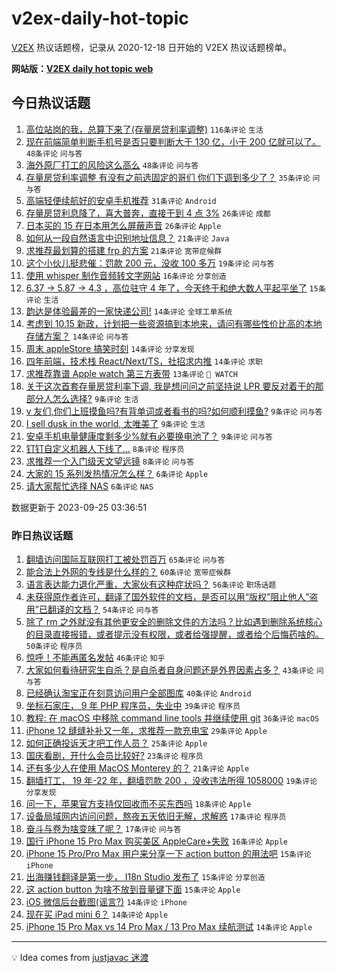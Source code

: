 # v2ex-daily-hot-topic

[V2EX](https://www.v2ex.com/) 热议话题榜，记录从 2020-12-18 日开始的 V2EX 热议话题榜单。

**网站版：[V2EX daily hot topic web](https://boojack.github.io/v2ex-daily-hot-topic-web/)**

## 今日热议话题

<!-- TODAY BEGIN -->

1. [高位站岗的我，总算下来了(存量房贷利率调整)](https://www.v2ex.com/t/976790) `116条评论` `生活`
1. [现在前端简单判断手机号是否只要判断大于 130 亿，小于 200 亿就可以了。](https://www.v2ex.com/t/976806) `48条评论` `问与答`
1. [海外原厂打工的风险这么高么](https://www.v2ex.com/t/976822) `48条评论` `问与答`
1. [存量房贷利率调整 有没有之前选固定的哥们 你们下调到多少了？](https://www.v2ex.com/t/976802) `35条评论` `问与答`
1. [高端轻便续航好的安卓手机推荐](https://www.v2ex.com/t/976855) `31条评论` `Android`
1. [存量房贷利息降了，喜大普奔，直接干到 4 点 3%](https://www.v2ex.com/t/976807) `26条评论` `成都`
1. [日本买的 15 在日本用怎么屏蔽声音](https://www.v2ex.com/t/976797) `26条评论` `Apple`
1. [如何从一段自然语言中识别地址信息？](https://www.v2ex.com/t/976864) `21条评论` `Java`
1. [求推荐最划算的搭建 frp 的方案](https://www.v2ex.com/t/976824) `21条评论` `宽带症候群`
1. [这个小伙儿挺悲催：罚款 200 元，没收 100 多万](https://www.v2ex.com/t/976835) `19条评论` `问与答`
1. [使用 whisper 制作音频转文字网站](https://www.v2ex.com/t/976799) `16条评论` `分享创造`
1. [6.37 -> 5.87 -> 4.3 ，高位驻守 4 年了，今天终于和绝大数人平起平坐了](https://www.v2ex.com/t/976801) `15条评论` `生活`
1. [韵达是体验最差的一家快递公司!](https://www.v2ex.com/t/976859) `14条评论` `全球工单系统`
1. [考虑到 10.15 新政，计划把一些资源搞到本地来，请问有哪些性价比高的本地存储方案？](https://www.v2ex.com/t/976841) `14条评论` `问与答`
1. [周末 appleStore 搞笑时刻](https://www.v2ex.com/t/976823) `14条评论` `分享发现`
1. [四年前端，技术栈 React/Next/TS，社招求内推](https://www.v2ex.com/t/976789) `14条评论` `求职`
1. [求推荐靠谱 Apple watch 第三方表带](https://www.v2ex.com/t/976798) `13条评论` ` WATCH`
1. [关于这次首套存量房贷利率下调, 我是想问问之前坚持说 LPR 要反对着干的那部分人怎么选择?](https://www.v2ex.com/t/976863) `9条评论` `生活`
1. [v 友们,你们上班摸鱼吗?有背单词或者看书的吗?如何顺利摸鱼?](https://www.v2ex.com/t/976816) `9条评论` `问与答`
1. [I sell dusk in the world, 太唯美了](https://www.v2ex.com/t/976796) `9条评论` `生活`
1. [安卓手机电量健康度剩多少%就有必要换电池了？](https://www.v2ex.com/t/976794) `9条评论` `问与答`
1. [钉钉自定义机器人下线了…](https://www.v2ex.com/t/976868) `8条评论` `程序员`
1. [求推荐一个入门级天文望远镜](https://www.v2ex.com/t/976817) `8条评论` `问与答`
1. [大家的 15 系列发热情况怎么样？](https://www.v2ex.com/t/976840) `6条评论` `Apple`
1. [请大家帮忙选择 NAS](https://www.v2ex.com/t/976792) `6条评论` `NAS`

数据更新于 2023-09-25 03:36:51

<!-- TODAY END -->

### 昨日热议话题

<!-- YESTERDAY BEGIN -->

1. [翻墙访问国际互联网打工被处罚百万](https://www.v2ex.com/t/976670) `65条评论` `问与答`
1. [能合法上外网的专线是什么样的？](https://www.v2ex.com/t/976763) `60条评论` `宽带症候群`
1. [语言表达能力退化严重，大家伙有这种症状吗？](https://www.v2ex.com/t/976621) `56条评论` `职场话题`
1. [未获得原作者许可，翻译了国外软件的文档，是否可以用“版权”阻止他人“盗用”已翻译的文档？](https://www.v2ex.com/t/976625) `54条评论` `问与答`
1. [除了 rm 之外就没有其他更安全的删除文件的方法吗？比如遇到删除系统核心的目录直接报错，或者提示没有权限，或者给强提醒，或者给个后悔药啥的。](https://www.v2ex.com/t/976664) `50条评论` `程序员`
1. [惊呼！不能再匿名发帖](https://www.v2ex.com/t/976653) `46条评论` `知乎`
1. [大家如何看待研究生自杀？是自杀者自身问题还是外界因素占多？](https://www.v2ex.com/t/976632) `43条评论` `问与答`
1. [已经确认淘宝正在刻意访问用户全部图库](https://www.v2ex.com/t/976743) `40条评论` `Android`
1. [坐标石家庄， 9 年 PHP 程序员，失业中](https://www.v2ex.com/t/976691) `39条评论` `程序员`
1. [教程: 在 macOS 中移除 command line tools 并继续使用 git](https://www.v2ex.com/t/976656) `36条评论` `macOS`
1. [iPhone 12 缝缝补补又一年，求推荐一款充电宝](https://www.v2ex.com/t/976599) `29条评论` `Apple`
1. [如何正确投诉天才吧工作人员？](https://www.v2ex.com/t/976738) `25条评论` `Apple`
1. [国庆看剧，开什么会员比较好?](https://www.v2ex.com/t/976751) `23条评论` `程序员`
1. [还有多少人在使用 MacOS Monterey 的？](https://www.v2ex.com/t/976726) `21条评论` `Apple`
1. [翻墙打工， 19 年-22 年，翻墙罚款 200 ，没收违法所得 1058000](https://www.v2ex.com/t/976741) `19条评论` `分享发现`
1. [问一下，苹果官方支持仅回收而不买东西吗](https://www.v2ex.com/t/976709) `18条评论` `Apple`
1. [设备局域网内访问问题，熬夜五天依旧无解，求解惑](https://www.v2ex.com/t/976697) `17条评论` `程序员`
1. [奋斗与卷为啥变味了呢？](https://www.v2ex.com/t/976649) `17条评论` `问与答`
1. [国行 iPhone 15 Pro Max 购买美区 AppleCare+失败](https://www.v2ex.com/t/976760) `16条评论` `Apple`
1. [iPhone 15 Pro/Pro Max 用户来分享一下 action button 的用法吧](https://www.v2ex.com/t/976669) `15条评论` `iPhone`
1. [出海赚钱翻译是第一步， I18n Studio 发布了](https://www.v2ex.com/t/976619) `15条评论` `分享创造`
1. [这 action button 为啥不放到音量键下面](https://www.v2ex.com/t/976607) `15条评论` `Apple`
1. [iOS 微信后台截图(谣言?)](https://www.v2ex.com/t/976716) `14条评论` `iPhone`
1. [现在买 iPad mini 6？](https://www.v2ex.com/t/976671) `14条评论` `Apple`
1. [iPhone 15 Pro Max vs 14 Pro Max / 13 Pro Max 续航测试](https://www.v2ex.com/t/976640) `14条评论` `Apple`

<!-- YESTERDAY END -->

---

💡 Idea comes from [justjavac 迷渡](https://github.com/justjavac/)
